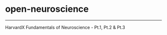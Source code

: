 # open-neuroscience
--------------------------------------------------------------------------------------------------------------------------------------------------------------------
HarvardX Fundamentals of Neuroscience - Pt.1, Pt.2 &amp; Pt.3
